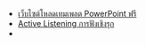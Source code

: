 - [เว็บไซต์โหลดเทมเพลต PowerPoint ฟรี](https://notebookspec.com/web/671828-free-download-powerpoint-template)
- [Active Listening การฟังเชิงรุก](https://www.schoolofchangemakers.com/knowledge/11175/)
- 
